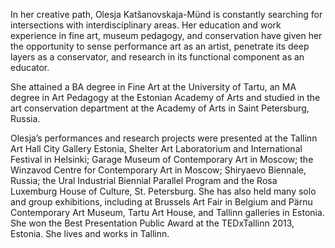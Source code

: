 In her creative path, Olesja Katšanovskaja-Münd is constantly searching for intersections with interdisciplinary areas. Her education and work experience in fine art, museum pedagogy, and conservation have given her the opportunity to sense performance art as an artist, penetrate its deep layers as a conservator, and research in its functional component as an educator. 

She attained a BA degree in Fine Art at the University of Tartu, an MA degree in Art Pedagogy at the Estonian Academy of Arts and studied in the art conservation department at the Academy of Arts in Saint Petersburg, Russia.

Olesja’s performances and research projects were presented at the Tallinn Art Hall City Gallery Estonia, Shelter Art Laboratorium and International Festival in Helsinki; Garage Museum of Contemporary Art in Moscow; the Winzavod Centre for Contemporary Art in Moscow; Shiryaevo Biennale, Russia; the Ural Industrial Biennial Parallel Program and the Rosa Luxemburg House of Culture, St. Petersburg. She has also held many solo and group exhibitions, including at Brussels Art Fair in Belgium and Pärnu Contemporary Art Museum, Tartu Art House, and Tallinn galleries in Estonia. She won the Best Presentation Public Award at the TEDxTallinn 2013, Estonia. She lives and works in Tallinn. 

